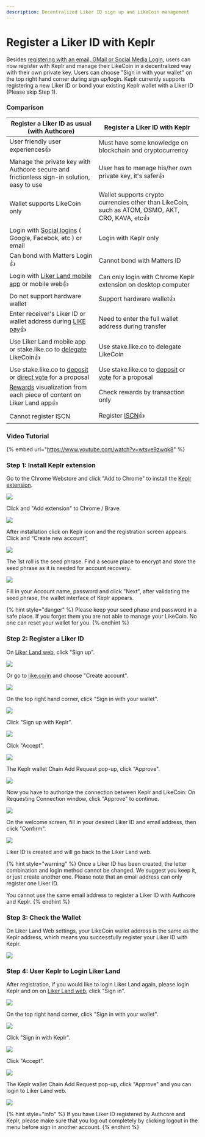 ```yaml
---
description: Decentralized Liker ID sign up and LikeCoin management
---
```


# Register a Liker ID with Keplr

Besides [registering with an email, GMail or Social Media Login](register.md), users can now register with Keplr and manage their LikeCoin in a decentralized way with their own private key. Users can choose "Sign in with your wallet" on the top right hand corner during sign up/login. Keplr currently supports registering a new Liker ID or bond your existing Keplr wallet with a Liker ID (Please skip Step 1).

### **Comparison**

| **Register a Liker ID as usual (with Authcore)**                                                                                                                    | **Register a Liker ID with Keplr**                                                                                                                           |
| ------------------------------------------------------------------------------------------------------------------------------------------------------------------- | ------------------------------------------------------------------------------------------------------------------------------------------------------------ |
| User friendly user experiences:thumbsup:                                                                                                                            | Must have some knowledge on blockchain and cryptocurrency                                                                                                    |
| Manage the private key with Authcore secure and frictionless sign-in solution, easy to use                                                                          | User has to manage his/her own private key, it's safer:thumbsup:                                                                                             |
| Wallet supports LikeCoin only                                                                                                                                       | Wallet supports crypto currencies other than LikeCoin, such as ATOM, OSMO, AKT, CRO, KAVA, etc:thumbsup:                                                     |
| Login with [Social logins](social-media-logins.md) ( Google, Facebok, etc ) or email                                                                                | Login with Keplr only                                                                                                                                        |
| Can bond with Matters Login:thumbsup:                                                                                                                               | Cannot bond with Matters ID                                                                                                                                  |
| Login with [Liker Land mobile app](https://liker.land/getapp) or mobile web:thumbsup:                                                                               | Can only login with Chrome Keplr extension on desktop computer                                                                                               |
| Do not support hardware wallet                                                                                                                                      | Support hardware wallet:thumbsup:                                                                                                                            |
| Enter receiver's Liker ID or wallet address during [LIKE pay](../../general-guides/wallet/like-pay.md):thumbsup:                                                    | Need to enter the full wallet address during transfer                                                                                                        |
| Use Liker Land mobile app or stake.like.co to [delegate](../../general-guides/stake/delegation-of-likecoin.md) LikeCoin:thumbsup:                                   | Use stake.like.co to delegate LikeCoin                                                                                                                       |
| Use stake.like.co to [deposit](../../general-guides/governance/proposal-deposit.md) or [direct vote](../../general-guides/governance/direct-vote.md) for a proposal | Use stake.like.co to [deposit](../../general-guides/governance/proposal-deposit.md) or [vote](../../general-guides/governance/direct-vote.md) for a proposal |
| [Rewards](../creatortools/rewards/) visualization from each piece of content on Liker Land app:thumbsup:                                                            | Check rewards by transaction only                                                                                                                            |
| Cannot register ISCN                                                                                                                                                | Register [ISCN](../../general-guides/decentralized-publishing/app.like.co.md):thumbsup:                                                                      |

### **Video Tutorial**

{% embed url="https://www.youtube.com/watch?v=wtsve9zwqk8" %}

### **Step 1: Install Keplr extension**

Go to the Chrome Webstore and click "Add to Chrome" to install the [Keplr extension](https://chrome.google.com/webstore/detail/keplr/dmkamcknogkgcdfhhbddcghachkejeap).

![](../../.gitbook/assets/keplr01.png)

Click and "Add extension" to Chrome / Brave.

![](../../.gitbook/assets/keplr02.png)

After installation click on Keplr icon and the registration screen appears. Click and “Create new account”,

![](../../.gitbook/assets/keplr03.png)

The 1st roll is the seed phrase. Find a secure place to encrypt and store the seed phrase as it is needed for account recovery.

![](../../.gitbook/assets/keplr04.png)

Fill in your Account name, password and click "Next", after validating the seed phrase, the wallet interface of Keplr appears.

{% hint style="danger" %}
Please keep your seed phase and password in a safe place. If you forget them you are not able to manage your LikeCoin. No one can reset your wallet for you.
{% endhint %}

### Step 2: Register a Liker ID

On [Liker Land web](https://liker.land), click "Sign up".

![](../../.gitbook/assets/keplr-liker-id-00-en.png)

Or go to [like.co/in](https://like.co) and choose "Create account".

![](<../../.gitbook/assets/Keplr Liker ID 000  en.png>)

On the top right hand corner, click "Sign in with your wallet".

![](../../.gitbook/assets/keplr-liker-id-01-en.png)

Click "Sign up with Keplr".

![](../../.gitbook/assets/keplr-liker-id-02-en.png)

Click "Accept".

![](../../.gitbook/assets/keplr-liker-id-03.png)

The Keplr wallet Chain Add Request pop-up, click "Approve".

![](<../../.gitbook/assets/Keplr Liker ID 04.png>)

Now you have to authorize the connection between Keplr and LikeCoin: On Requesting Connection window, click "Approve" to continue.

![](<../../.gitbook/assets/Keplr Liker ID 04dot5.png>)

On the welcome screen, fill in your desired Liker ID and email address, then click "Confirm".

![](../../.gitbook/assets/keplr-liker-id-05.png)

Liker ID is created and will go back to the Liker Land web.

{% hint style="warning" %}
Once a Liker ID has been created, the letter combination and login method cannot be changed.  We suggest you keep it, or just create another one. Please note that an email address can only register one Liker ID.

You cannot use the same email address to register a Liker ID with Authcore and Keplr.
{% endhint %}

### Step 3: Check the Wallet

On Liker Land Web settings, your LikeCoin wallet address is the same as the Keplr address, which means you successfully register your Liker ID with Keplr.

![](../../.gitbook/assets/keplr-liker-id-06-en.png)

### Step 4: User Keplr to Login Liker Land

After registration, if you would like to login Liker Land again, please login Keplr and on on [Liker Land web](https://liker.land), click "Sign in".

![](../../.gitbook/assets/keplr-liker-id-00-en.png)

On the top right hand corner, click "Sign in with your wallet".

![](../../.gitbook/assets/keplr-liker-id-01-en.png)

Click "Sign in with Keplr".

![](<../../.gitbook/assets/Keplr Liker ID 10-en.png>)

Click "Accept".

![](<../../.gitbook/assets/Keplr Liker ID 09-en.png>)

The Keplr wallet Chain Add Request pop-up, click "Approve" and you can login to Liker Land web.

![](<../../.gitbook/assets/Keplr Liker ID 04.png>)

{% hint style="info" %}
If you have Liker ID registered by Authcore and Keplr, please make sure that you log out completely by clicking logout in the menu before sign in another account.
{% endhint %}
